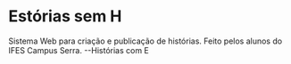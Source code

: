 # Estórias sem H
Sistema Web para criação e publicação de histórias.
Feito pelos alunos do IFES Campus Serra.
--Histórias com E
